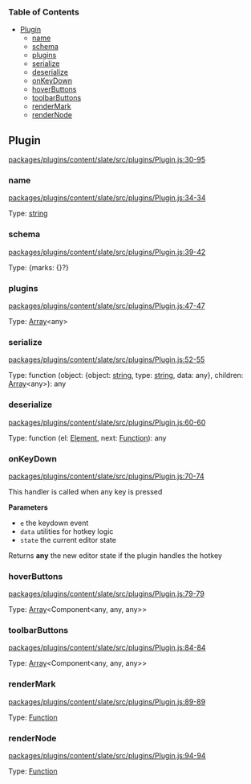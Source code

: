 <!-- Generated by documentation.js. Update this documentation by updating the source code. -->

### Table of Contents

-   [Plugin][1]
    -   [name][2]
    -   [schema][3]
    -   [plugins][4]
    -   [serialize][5]
    -   [deserialize][6]
    -   [onKeyDown][7]
    -   [hoverButtons][8]
    -   [toolbarButtons][9]
    -   [renderMark][10]
    -   [renderNode][11]

## Plugin

[packages/plugins/content/slate/src/plugins/Plugin.js:30-95][12]

### name

[packages/plugins/content/slate/src/plugins/Plugin.js:34-34][13]

Type: [string][14]

### schema

[packages/plugins/content/slate/src/plugins/Plugin.js:39-42][15]

Type: {marks: {}?}

### plugins

[packages/plugins/content/slate/src/plugins/Plugin.js:47-47][16]

Type: [Array][17]&lt;any>

### serialize

[packages/plugins/content/slate/src/plugins/Plugin.js:52-55][18]

Type: function (object: {object: [string][14], type: [string][14], data: any}, children: [Array][17]&lt;any>): any

### deserialize

[packages/plugins/content/slate/src/plugins/Plugin.js:60-60][19]

Type: function (el: [Element][20], next: [Function][21]): any

### onKeyDown

[packages/plugins/content/slate/src/plugins/Plugin.js:70-74][22]

This handler is called when any key is pressed

**Parameters**

-   `e`  the keydown event
-   `data`  utilities for hotkey logic
-   `state`  the current editor state

Returns **any** the new editor state if the plugin handles the hotkey

### hoverButtons

[packages/plugins/content/slate/src/plugins/Plugin.js:79-79][23]

Type: [Array][17]&lt;Component&lt;any, any, any>>

### toolbarButtons

[packages/plugins/content/slate/src/plugins/Plugin.js:84-84][24]

Type: [Array][17]&lt;Component&lt;any, any, any>>

### renderMark

[packages/plugins/content/slate/src/plugins/Plugin.js:89-89][25]

Type: [Function][21]

### renderNode

[packages/plugins/content/slate/src/plugins/Plugin.js:94-94][26]

Type: [Function][21]

[1]: #plugin

[2]: #name

[3]: #schema

[4]: #plugins

[5]: #serialize

[6]: #deserialize

[7]: #onkeydown

[8]: #hoverbuttons

[9]: #toolbarbuttons

[10]: #rendermark

[11]: #rendernode

[12]: https://github.com/nolandg/editor/blob/fdcaffa2c7fffc5d5c837e2a8dfbd86444a3e009/packages/plugins/content/slate/src/plugins/Plugin.js#L30-L95 "Source code on GitHub"

[13]: https://github.com/nolandg/editor/blob/fdcaffa2c7fffc5d5c837e2a8dfbd86444a3e009/packages/plugins/content/slate/src/plugins/Plugin.js#L34-L34 "Source code on GitHub"

[14]: https://developer.mozilla.org/docs/Web/JavaScript/Reference/Global_Objects/String

[15]: https://github.com/nolandg/editor/blob/fdcaffa2c7fffc5d5c837e2a8dfbd86444a3e009/packages/plugins/content/slate/src/plugins/Plugin.js#L39-L42 "Source code on GitHub"

[16]: https://github.com/nolandg/editor/blob/fdcaffa2c7fffc5d5c837e2a8dfbd86444a3e009/packages/plugins/content/slate/src/plugins/Plugin.js#L47-L47 "Source code on GitHub"

[17]: https://developer.mozilla.org/docs/Web/JavaScript/Reference/Global_Objects/Array

[18]: https://github.com/nolandg/editor/blob/fdcaffa2c7fffc5d5c837e2a8dfbd86444a3e009/packages/plugins/content/slate/src/plugins/Plugin.js#L52-L55 "Source code on GitHub"

[19]: https://github.com/nolandg/editor/blob/fdcaffa2c7fffc5d5c837e2a8dfbd86444a3e009/packages/plugins/content/slate/src/plugins/Plugin.js#L60-L60 "Source code on GitHub"

[20]: https://developer.mozilla.org/docs/Web/API/Element

[21]: https://developer.mozilla.org/docs/Web/JavaScript/Reference/Statements/function

[22]: https://github.com/nolandg/editor/blob/fdcaffa2c7fffc5d5c837e2a8dfbd86444a3e009/packages/plugins/content/slate/src/plugins/Plugin.js#L70-L74 "Source code on GitHub"

[23]: https://github.com/nolandg/editor/blob/fdcaffa2c7fffc5d5c837e2a8dfbd86444a3e009/packages/plugins/content/slate/src/plugins/Plugin.js#L79-L79 "Source code on GitHub"

[24]: https://github.com/nolandg/editor/blob/fdcaffa2c7fffc5d5c837e2a8dfbd86444a3e009/packages/plugins/content/slate/src/plugins/Plugin.js#L84-L84 "Source code on GitHub"

[25]: https://github.com/nolandg/editor/blob/fdcaffa2c7fffc5d5c837e2a8dfbd86444a3e009/packages/plugins/content/slate/src/plugins/Plugin.js#L89-L89 "Source code on GitHub"

[26]: https://github.com/nolandg/editor/blob/fdcaffa2c7fffc5d5c837e2a8dfbd86444a3e009/packages/plugins/content/slate/src/plugins/Plugin.js#L94-L94 "Source code on GitHub"
